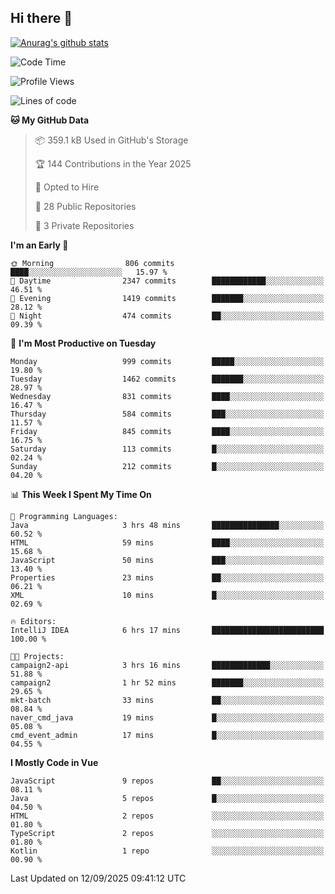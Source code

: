## Hi there 👋

[![Anurag's github stats](https://github-readme-stats.vercel.app/api?username=Songwonseok)](https://github.com/anuraghazra/github-readme-stats)



<!--START_SECTION:waka-->
![Code Time](http://img.shields.io/badge/Code%20Time-3%2C762%20hrs%2043%20mins-blue)

![Profile Views](http://img.shields.io/badge/Profile%20Views-0-blue)

![Lines of code](https://img.shields.io/badge/From%20Hello%20World%20I%27ve%20Written-34.8%20million%20lines%20of%20code-blue)

**🐱 My GitHub Data** 

> 📦 359.1 kB Used in GitHub's Storage 
 > 
> 🏆 144 Contributions in the Year 2025
 > 
> 💼 Opted to Hire
 > 
> 📜 28 Public Repositories 
 > 
> 🔑 3 Private Repositories 
 > 
**I'm an Early 🐤** 

```text
🌞 Morning                806 commits         ████░░░░░░░░░░░░░░░░░░░░░   15.97 % 
🌆 Daytime                2347 commits        ████████████░░░░░░░░░░░░░   46.51 % 
🌃 Evening                1419 commits        ███████░░░░░░░░░░░░░░░░░░   28.12 % 
🌙 Night                  474 commits         ██░░░░░░░░░░░░░░░░░░░░░░░   09.39 % 
```
📅 **I'm Most Productive on Tuesday** 

```text
Monday                   999 commits         █████░░░░░░░░░░░░░░░░░░░░   19.80 % 
Tuesday                  1462 commits        ███████░░░░░░░░░░░░░░░░░░   28.97 % 
Wednesday                831 commits         ████░░░░░░░░░░░░░░░░░░░░░   16.47 % 
Thursday                 584 commits         ███░░░░░░░░░░░░░░░░░░░░░░   11.57 % 
Friday                   845 commits         ████░░░░░░░░░░░░░░░░░░░░░   16.75 % 
Saturday                 113 commits         █░░░░░░░░░░░░░░░░░░░░░░░░   02.24 % 
Sunday                   212 commits         █░░░░░░░░░░░░░░░░░░░░░░░░   04.20 % 
```


📊 **This Week I Spent My Time On** 

```text
💬 Programming Languages: 
Java                     3 hrs 48 mins       ███████████████░░░░░░░░░░   60.52 % 
HTML                     59 mins             ████░░░░░░░░░░░░░░░░░░░░░   15.68 % 
JavaScript               50 mins             ███░░░░░░░░░░░░░░░░░░░░░░   13.40 % 
Properties               23 mins             ██░░░░░░░░░░░░░░░░░░░░░░░   06.21 % 
XML                      10 mins             █░░░░░░░░░░░░░░░░░░░░░░░░   02.69 % 

🔥 Editors: 
IntelliJ IDEA            6 hrs 17 mins       █████████████████████████   100.00 % 

🐱‍💻 Projects: 
campaign2-api            3 hrs 16 mins       █████████████░░░░░░░░░░░░   51.88 % 
campaign2                1 hr 52 mins        ███████░░░░░░░░░░░░░░░░░░   29.65 % 
mkt-batch                33 mins             ██░░░░░░░░░░░░░░░░░░░░░░░   08.84 % 
naver_cmd_java           19 mins             █░░░░░░░░░░░░░░░░░░░░░░░░   05.08 % 
cmd_event_admin          17 mins             █░░░░░░░░░░░░░░░░░░░░░░░░   04.55 % 
```

**I Mostly Code in Vue** 

```text
JavaScript               9 repos             ██░░░░░░░░░░░░░░░░░░░░░░░   08.11 % 
Java                     5 repos             █░░░░░░░░░░░░░░░░░░░░░░░░   04.50 % 
HTML                     2 repos             ░░░░░░░░░░░░░░░░░░░░░░░░░   01.80 % 
TypeScript               2 repos             ░░░░░░░░░░░░░░░░░░░░░░░░░   01.80 % 
Kotlin                   1 repo              ░░░░░░░░░░░░░░░░░░░░░░░░░   00.90 % 
```




 Last Updated on 12/09/2025 09:41:12 UTC
<!--END_SECTION:waka-->
